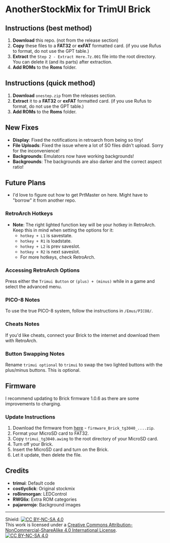 # AnotherStockMix for TrimUI Brick

## Instructions (best method)

1. **Download** this repo.  (not from the release section)
2. **Copy** these files to a **FAT32** or **exFAT** formatted card.  (if you use Rufus to format, do not use the GPT table.)
3. **Extract** the `Step 2 - Extract Here.7z.001` file into the root directory.  You can delete it (and its parts) after extraction.
4. **Add ROMs** to the **Roms** folder.

## Instructions (quick method)

1. **Download** `onestep.zip` from the releases section.
2. **Extract** it to a **FAT32** or **exFAT** formatted card.  (if you use Rufus to format, do not use the GPT table.)
3. **Add ROMs** to the **Roms** folder.

## New Fixes

- **Display**: Fixed the notifications in retroarch from being so tiny!
- **File Uploads**: Fixed the issue where a lot of SO files didn't upload. Sorry for the inconvenience!
- **Backgrounds**: Emulators now have working backgrounds!
- **Backgrounds**: The backgrounds are also darker and the correct aspect ratio!

## Future Plans

- I'd love to figure out how to get PrtMaster on here.  Might have to "borrow" it from another repo.

### RetroArch Hotkeys

- **Note**: The right lighted function key will be your hotkey in RetroArch. Keep this in mind when setting the options for it:
  - `hotkey + L1` is savestate.
  - `hotkey + R1` is loadstate.
  - `hotkey + L2` is prev saveslot.
  - `hotkey + R2` is next saveslot.
  - For more hotkeys, check RetroArch.

### Accessing RetroArch Options

Press either the `Trimui Button` or `(plus) + (minus)` while in a game and select the advanced menu.

### PICO-8 Notes

To use the true PICO-8 system, follow the instructions in `/Emus/PICO8/`.

### Cheats Notes

If you'd like cheats, connect your Brick to the internet and download them with RetroArch.

### Button Swapping Notes

Rename `trimui optional` to `trimui` to swap the two lighted buttons with the plus/minus buttons. This is optional.

## Firmware

I recommend updating to Brick firmware 1.0.6 as there are some improvements to charging.

### Update Instructions

1. Download the firmware from [here](https://github.com/trimui/firmware_brick/releases/tag/v1.0.6-20241215) - `firmware_Brick_tg3040_....zip`.
2. Format your MicroSD card to FAT32.
3. Copy `trimui_tg3040.awimg` to the root directory of your MicroSD card.
4. Turn off your Brick.
5. Insert the MicroSD card and turn on the Brick.
6. Let it update, then delete the file.

## Credits

- **trimui**: Default code
- **costlyclick**: Original stockmix
- **ro8inmorgan**: LEDControl
- **RWGlix**: Extra ROM categories
- **pajarorrojo**: Background images

---

Shield: [![CC BY-NC-SA 4.0][cc-by-nc-sa-shield]][cc-by-nc-sa]  
This work is licensed under a [Creative Commons Attribution-NonCommercial-ShareAlike 4.0 International License][cc-by-nc-sa].  
[![CC BY-NC-SA 4.0][cc-by-nc-sa-image]][cc-by-nc-sa]

[cc-by-nc-sa]: http://creativecommons.org/licenses/by-nc-sa/4.0/  
[cc-by-nc-sa-image]: https://licensebuttons.net/l/by-nc-sa/4.0/88x31.png  
[cc-by-nc-sa-shield]: https://img.shields.io/badge/License-CC%20BY--NC--SA%204.0-lightgrey.svg
